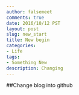 ```yaml
---
author: falsemeet
comments: true
date: 2016/10/12 PST
layout: post
slug: new_start
title: New begin
categories:
- Life
tags:
- Something New
description: Changing
---
```


##Change blog into github
